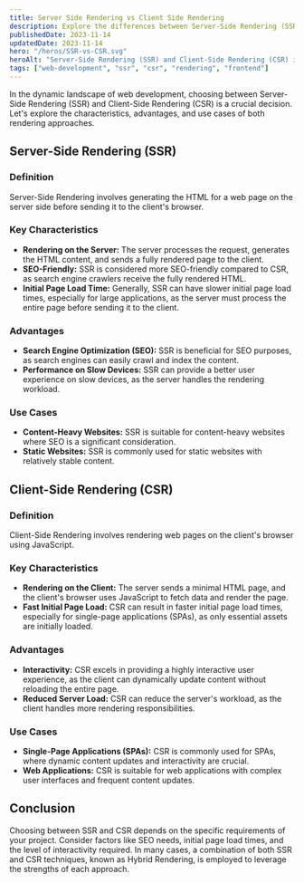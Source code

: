 ```yaml
---
title: Server Side Rendering vs Client Side Rendering
description: Explore the differences between Server-Side Rendering (SSR) and Client-Side Rendering (CSR) in web development. Learn about their characteristics, advantages, and use cases.
publishedDate: 2023-11-14
updatedDate: 2023-11-14
hero: "/heros/SSR-vs-CSR.svg"
heroAlt: "Server-Side Rendering (SSR) and Client-Side Rendering (CSR) illustration"
tags: ["web-development", "ssr", "csr", "rendering", "frontend"]
---
```


In the dynamic landscape of web development, choosing between Server-Side Rendering (SSR) and Client-Side Rendering (CSR) is a crucial decision. Let's explore the characteristics, advantages, and use cases of both rendering approaches.

## Server-Side Rendering (SSR)

### Definition
Server-Side Rendering involves generating the HTML for a web page on the server side before sending it to the client's browser.

### Key Characteristics
- **Rendering on the Server:** The server processes the request, generates the HTML content, and sends a fully rendered page to the client.
- **SEO-Friendly:** SSR is considered more SEO-friendly compared to CSR, as search engine crawlers receive the fully rendered HTML.
- **Initial Page Load Time:** Generally, SSR can have slower initial page load times, especially for large applications, as the server must process the entire page before sending it to the client.

### Advantages
- **Search Engine Optimization (SEO):** SSR is beneficial for SEO purposes, as search engines can easily crawl and index the content.
- **Performance on Slow Devices:** SSR can provide a better user experience on slow devices, as the server handles the rendering workload.

### Use Cases
- **Content-Heavy Websites:** SSR is suitable for content-heavy websites where SEO is a significant consideration.
- **Static Websites:** SSR is commonly used for static websites with relatively stable content.

## Client-Side Rendering (CSR)

### Definition
Client-Side Rendering involves rendering web pages on the client's browser using JavaScript.

### Key Characteristics
- **Rendering on the Client:** The server sends a minimal HTML page, and the client's browser uses JavaScript to fetch data and render the page.
- **Fast Initial Page Load:** CSR can result in faster initial page load times, especially for single-page applications (SPAs), as only essential assets are initially loaded.

### Advantages
- **Interactivity:** CSR excels in providing a highly interactive user experience, as the client can dynamically update content without reloading the entire page.
- **Reduced Server Load:** CSR can reduce the server's workload, as the client handles more rendering responsibilities.

### Use Cases
- **Single-Page Applications (SPAs):** CSR is commonly used for SPAs, where dynamic content updates and interactivity are crucial.
- **Web Applications:** CSR is suitable for web applications with complex user interfaces and frequent content updates.

## Conclusion

Choosing between SSR and CSR depends on the specific requirements of your project. Consider factors like SEO needs, initial page load times, and the level of interactivity required. In many cases, a combination of both SSR and CSR techniques, known as Hybrid Rendering, is employed to leverage the strengths of each approach.
